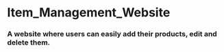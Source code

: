 # Item_Management_Website

### A website where users can easily add their products, edit and delete them.
